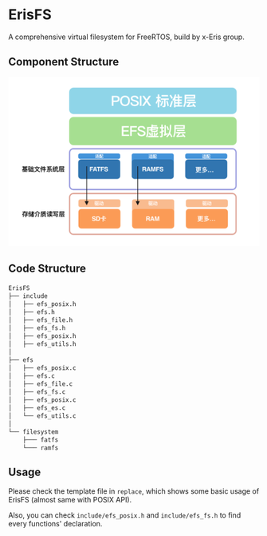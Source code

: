 # ErisFS
A comprehensive virtual filesystem for FreeRTOS, build by x-Eris group.

## Component Structure
![structure](assets/efs.png)

## Code Structure
```
ErisFS
├── include
│   ├── efs_posix.h
│   ├── efs.h
│   ├── efs_file.h
│   ├── efs_fs.h
│   ├── efs_posix.h
│   ├── efs_utils.h
│ 
├── efs
│   ├── efs_posix.c
│   ├── efs.c
│   ├── efs_file.c
│   ├── efs_fs.c
│   ├── efs_posix.c
│   ├── efs_es.c
│   └── efs_utils.c
│ 
└── filesystem
    ├─── fatfs
    └─── ramfs
```

## Usage
Please check the template file in ```replace```, which shows some basic usage of ErisFS (almost same with POSIX API).

Also, you can check ```include/efs_posix.h``` and ```include/efs_fs.h``` to find every functions' declaration.
